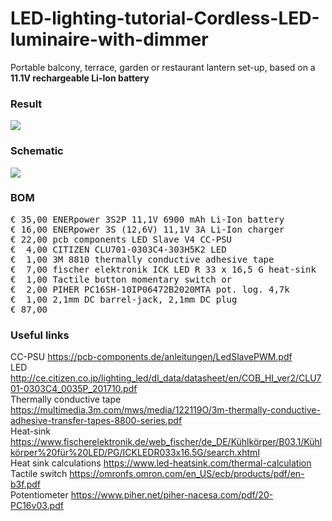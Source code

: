 # LED-lighting-tutorial-Cordless-LED-luminaire-with-dimmer

Portable balcony, terrace, garden or restaurant lantern set-up, based on a **11.1V rechargeable Li-Ion battery**

### Result

![](Assets/7a%20result.jpg)

### Schematic

![](Assets/7a%20schematic.png)

### BOM

<pre>
€ 35,00 ENERpower 3S2P 11,1V 6900 mAh Li-Ion battery
€ 16,00 ENERpower 3S (12,6V) 11,1V 3A Li-Ion charger
€ 22,00 pcb components LED Slave V4 CC-PSU
€  4,00 CITIZEN CLU701-0303C4-303H5K2 LED
€  1,00 3M 8810 thermally conductive adhesive tape
€  7,00 fischer elektronik ICK LED R 33 x 16,5 G heat-sink
€  1,00 Tactile button momentary switch or
€  2,00 PIHER PC16SH-10IP06472B2020MTA pot. log. 4,7k
€  1,00 2,1mm DC barrel-jack, 2,1mm DC plug
€ 87,00
</pre>  

### Useful links  

CC-PSU https://pcb-components.de/anleitungen/LedSlavePWM.pdf  
LED http://ce.citizen.co.jp/lighting_led/dl_data/datasheet/en/COB_HI_ver2/CLU701-0303C4_0035P_201710.pdf  
Thermally conductive tape https://multimedia.3m.com/mws/media/122119O/3m-thermally-conductive-adhesive-transfer-tapes-8800-series.pdf  
Heat-sink https://www.fischerelektronik.de/web_fischer/de_DE/Kühlkörper/B03.1/Kühlkörper%20für%20LED/PG/ICKLEDR033x16.5G/search.xhtml  
Heat sink calculations https://www.led-heatsink.com/thermal-calculation  
Tactile switch https://omronfs.omron.com/en_US/ecb/products/pdf/en-b3f.pdf  
Potentiometer https://www.piher.net/piher-nacesa.com/pdf/20-PC16v03.pdf  
